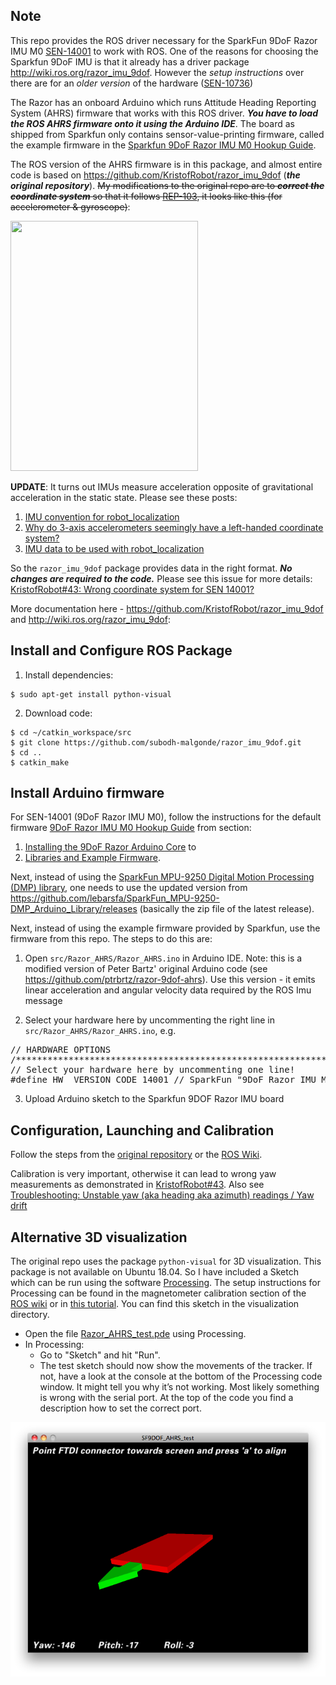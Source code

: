Note
----

This repo provides the ROS driver necessary for the SparkFun 9DoF Razor IMU M0 [SEN-14001](https://www.sparkfun.com/products/14001) to work with ROS. One of the reasons for choosing the Sparkfun 9DoF IMU is that it already has a driver package http://wiki.ros.org/razor_imu_9dof. However the *setup instructions* over there are for an *older version* of the hardware ([SEN-10736](https://www.sparkfun.com/products/retired/10736))

The Razor has an onboard Arduino which runs Attitude Heading Reporting System (AHRS) firmware that works with this ROS driver. ***You have to load the ROS AHRS firmware onto it using the Arduino IDE***. The board as shipped from Sparkfun only contains sensor-value-printing firmware, called the example firmware in the [Sparkfun 9DoF Razor IMU M0 Hookup Guide](https://learn.sparkfun.com/tutorials/9dof-razor-imu-m0-hookup-guide).

The ROS version of the AHRS firmware is in this package, and almost entire code is based on https://github.com/KristofRobot/razor_imu_9dof (***the original repository***). ~~My modifications to the original repo are to ***correct the coordinate system*** so that it follows [REP-103](http://www.ros.org/reps/rep-0103.html), it looks like this (for accelerometer & gyroscope)~~:

<img src="https://user-images.githubusercontent.com/5463437/42996258-a3395982-8c30-11e8-9d2f-aa7c03c09938.jpeg" height="400" width="300"/>

**UPDATE**: It turns out IMUs measure acceleration opposite of gravitational acceleration in the static state. Please see these posts:

 1. [IMU convention for robot_localization](https://answers.ros.org/question/269030/imu-convention-for-robot_localization/)
 2. [Why do 3-axis accelerometers seemingly have a left-handed coordinate system?](https://robotics.stackexchange.com/questions/1858/why-do-3-axis-accelerometers-seemingly-have-a-left-handed-coordinate-system)
3. [IMU data to be used with robot_localization](https://answers.ros.org/question/298415/imu-data-to-be-used-with-robot_localization/?answer=298438#post-id-298438)

So the `razor_imu_9dof` package provides data in the right format. ***No changes are required to the code.***
Please see this issue for more details: [KristofRobot#43: Wrong coordinate system for SEN 14001?](https://github.com/KristofRobot/razor_imu_9dof/issues/43#issuecomment-406983411)

More documentation here - https://github.com/KristofRobot/razor_imu_9dof and http://wiki.ros.org/razor_imu_9dof:


Install and Configure ROS Package
---------------------------------
1) Install dependencies:
```
$ sudo apt-get install python-visual
```
2) Download code:

```
$ cd ~/catkin_workspace/src
$ git clone https://github.com/subodh-malgonde/razor_imu_9dof.git
$ cd ..
$ catkin_make
```

Install Arduino firmware
-------------------------
For SEN-14001 (9DoF Razor IMU M0), follow the instructions for the default firmware [9DoF Razor IMU M0 Hookup Guide](https://learn.sparkfun.com/tutorials/9dof-razor-imu-m0-hookup-guide) from section:

1. [Installing the 9DoF Razor Arduino Core](https://learn.sparkfun.com/tutorials/9dof-razor-imu-m0-hookup-guide#installing-the-9dof-razor-arduino-core) to
2. [Libraries and Example Firmware](https://learn.sparkfun.com/tutorials/9dof-razor-imu-m0-hookup-guide#libraries-and-example-firmware).

Next, instead of using the [SparkFun MPU-9250 Digital Motion Processing (DMP) library](https://github.com/sparkfun/SparkFun_MPU-9250-DMP_Arduino_Library), one needs to use the updated version from https://github.com/lebarsfa/SparkFun_MPU-9250-DMP_Arduino_Library/releases (basically the zip file of the latest release).

Next, instead of using the example firmware provided by Sparkfun, use the firmware from this repo. The steps to do this are:

1. Open ``src/Razor_AHRS/Razor_AHRS.ino`` in Arduino IDE. Note: this is a modified version
of Peter Bartz' original Arduino code (see https://github.com/ptrbrtz/razor-9dof-ahrs). 
Use this version - it emits linear acceleration and angular velocity data required by the ROS Imu message

2. Select your hardware here by uncommenting the right line in ``src/Razor_AHRS/Razor_AHRS.ino``, e.g.

<pre>
// HARDWARE OPTIONS
/*****************************************************************/
// Select your hardware here by uncommenting one line!
#define HW__VERSION_CODE 14001 // SparkFun "9DoF Razor IMU M0" version "SEN-14001"
</pre>

3) Upload Arduino sketch to the Sparkfun 9DOF Razor IMU board


Configuration, Launching and Calibration
----------------------------------------
Follow the steps from the [original repository](https://github.com/KristofRobot/razor_imu_9dof) or the [ROS Wiki](http://wiki.ros.org/razor_imu_9dof).

Calibration is very important, otherwise it can lead to wrong yaw measurements as demonstrated in [KristofRobot#43](https://github.com/KristofRobot/razor_imu_9dof/issues/43#issuecomment-406983411). Also see [Troubleshooting: Unstable yaw (aka heading aka azimuth) readings / Yaw drift](https://github.com/Razor-AHRS/razor-9dof-ahrs/wiki/tutorial#unstable-yaw-aka-heading-aka-azimuth-readings--yaw-drift)

Alternative 3D visualization
----------------------------
The original repo uses the package `python-visual` for 3D visualization. This package is not available on Ubuntu 18.04. So I have included a Sketch which can be run using the software [Processing](http://processing.org/). The setup instructions for Processing can be found in the magnetometer calibration section of the [ROS wiki](http://wiki.ros.org/razor_imu_9dof) or in [this tutorial](https://github.com/Razor-AHRS/razor-9dof-ahrs/wiki/tutorial#unstable-yaw-aka-heading-aka-azimuth-readings--yaw-drift). You can find this sketch in the visualization directory.

- Open the file [Razor_AHRS_test.pde](visualization/Processing/Razor_AHRS_test/Razor_AHRS_test.pde) using Processing.
- In Processing:
  - Go to "Sketch" and hit "Run".
  - The test sketch should now show the movements of the tracker. If not, have a look at the console at the bottom of the Processing code window. It might tell you why it’s not working. Most likely something is wrong with the serial port. At the top of the code you find a description how to set the correct port.

![image](Processing-Test-Sketch.png)
